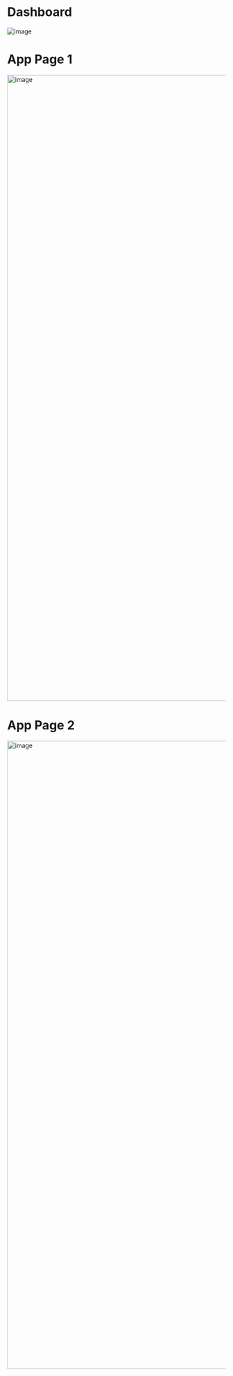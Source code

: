# Dashboard
![image](https://github.com/swoorr/laravel-mini-dashboard/assets/4634368/d46a724e-2188-4a1b-b7db-f2b90d4daa4b)


# App Page 1
<img width="1442" alt="image" src="https://github.com/swoorr/laravel-mini-dashboard/assets/4634368/9b831763-c9f2-4dfd-92a0-56a8f9d1539c">


# App Page 2
<img width="1447" alt="image" src="https://github.com/swoorr/laravel-mini-dashboard/assets/4634368/4ee208bd-356e-4394-a193-fcbaa9f9e294">

